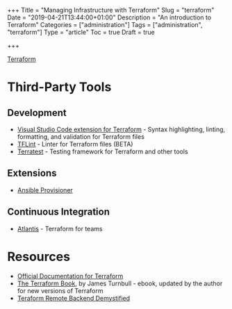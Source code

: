 +++
Title = "Managing Infrastructure with Terraform"
Slug = "terraform"
Date = "2019-04-21T13:44:00+01:00"
Description = "An introduction to Terraform"
Categories = ["administration"]
Tags = ["administration", "terraform"]
Type = "article"
Toc = true
Draft = true

+++

[Terraform](https://www.terraform.io)

<!--more-->

# Third-Party Tools

## Development

- [Visual Studio Code extension for Terraform](https://github.com/mauve/vscode-terraform) - Syntax highlighting, linting, formatting, and validation for Terraform files
- [TFLint](https://github.com/wata727/tflint) - Linter for Terraform files (BETA)
- [Terratest](https://github.com/gruntwork-io/terratest) - Testing framework for Terraform and other tools

## Extensions

- [Ansible Provisioner](https://github.com/radekg/terraform-provisioner-ansible)

## Continuous Integration

- [Atlantis](https://www.runatlantis.io/) - Terraform for teams

# Resources

- [Official Documentation for Terraform](https://www.terraform.io/docs/index.html)
- [The Terraform Book](https://terraformbook.com/), by James Turnbull - ebook, updated by the author for new versions of Terraform
- [Teraform Remote Backend Demystified](https://medium.com/devopslinks/terraform-remote-backend-demystified-cb4132b95057)
